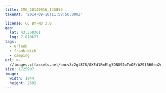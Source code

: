 ```yaml
---
title: IMG_20140916_135856
takenAt: '2014-09-16T11:58:56.000Z'

license: CC BY-ND 3.0
geo:
  lat: 43.550361
  lng: 7.010677
tags:
  - urlaub
  - frankreich
  - camping
url: >-
  //images.ctfassets.net/bncv3c2gt878/0XEd1FmElg5DN892oTmOF/b29f560ea2c634f6b403137c0265e579/img_20140916_135856_28234093681_o
size: 1725907
image:
  width: 1944
  height: 2592
---
```


